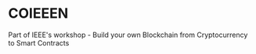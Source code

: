 # COIEEEN
Part of IEEE's workshop - Build your own Blockchain from Cryptocurrency to Smart Contracts
